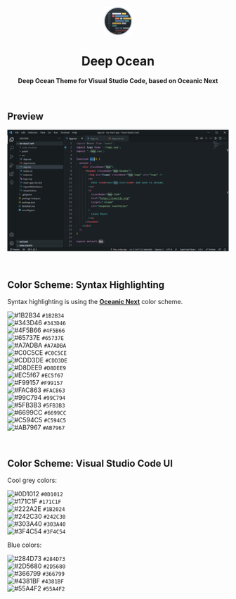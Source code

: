 <br><br>

<div align="center">

![Logo](assets/icon-small.png?raw=true)

# Deep Ocean

**Deep Ocean Theme for Visual Studio Code, based on Oceanic Next**

</div>

<br>

## Preview

![Logo](assets/preview.png?raw=true)

<br>

## Color Scheme: Syntax Highlighting

Syntax highlighting is using the **[Oceanic Next](https://github.com/voronianski/oceanic-next-color-scheme#color-palette)** color scheme.

![#1B2B34](https://via.placeholder.com/11/1B2B34/000000?text=+) `#1B2B34`<br>
![#343D46](https://via.placeholder.com/11/343D46/000000?text=+) `#343D46`<br>
![#4F5B66](https://via.placeholder.com/11/4F5B66/000000?text=+) `#4F5B66`<br>
![#65737E](https://via.placeholder.com/11/65737E/000000?text=+) `#65737E`<br>
![#A7ADBA](https://via.placeholder.com/11/A7ADBA/000000?text=+) `#A7ADBA`<br>
![#C0C5CE](https://via.placeholder.com/11/C0C5CE/000000?text=+) `#C0C5CE`<br>
![#CDD3DE](https://via.placeholder.com/11/CDD3DE/000000?text=+) `#CDD3DE`<br>
![#D8DEE9](https://via.placeholder.com/11/D8DEE9/000000?text=+) `#D8DEE9`<br>
![#EC5f67](https://via.placeholder.com/11/EC5f67/000000?text=+) `#EC5f67`<br>
![#F99157](https://via.placeholder.com/11/F99157/000000?text=+) `#F99157`<br>
![#FAC863](https://via.placeholder.com/11/FAC863/000000?text=+) `#FAC863`<br>
![#99C794](https://via.placeholder.com/11/99C794/000000?text=+) `#99C794`<br>
![#5FB3B3](https://via.placeholder.com/11/5FB3B3/000000?text=+) `#5FB3B3`<br>
![#6699CC](https://via.placeholder.com/11/6699CC/000000?text=+) `#6699CC`<br>
![#C594C5](https://via.placeholder.com/11/C594C5/000000?text=+) `#C594C5`<br>
![#AB7967](https://via.placeholder.com/11/AB7967/000000?text=+) `#AB7967`<br>

<br>

## Color Scheme: Visual Studio Code UI

Cool grey colors:

![#0D1012](https://via.placeholder.com/11/0D1012/000000?text=+) `#0D1012`<br>
![#171C1F](https://via.placeholder.com/11/171C1F/000000?text=+) `#171C1F`<br>
![#222A2E](https://via.placeholder.com/11/1B2024/000000?text=+) `#1B2024`<br>
![#242C30](https://via.placeholder.com/11/242C30/000000?text=+) `#242C30`<br>
![#303A40](https://via.placeholder.com/11/303A40/000000?text=+) `#303A40`<br>
![#3F4C54](https://via.placeholder.com/11/3F4C54/000000?text=+) `#3F4C54`<br>

Blue colors:

![#284D73](https://via.placeholder.com/11/284D73/000000?text=+) `#284D73`<br>
![#2D5680](https://via.placeholder.com/11/2D5680/000000?text=+) `#2D5680`<br>
![#366799](https://via.placeholder.com/11/366799/000000?text=+) `#366799`<br>
![#4381BF](https://via.placeholder.com/11/4381BF/000000?text=+) `#4381BF`<br>
![#55A4F2](https://via.placeholder.com/11/55A4F2/000000?text=+) `#55A4F2`<br>
